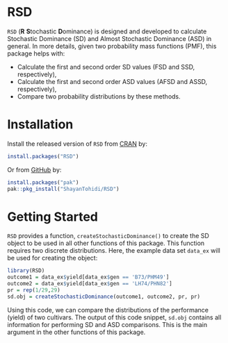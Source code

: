 # RSD

`RSD` (**R** **S**tochastic **D**ominance) is designed and developed to calculate
Stochastic Dominance (SD) and Almost Stochastic Dominance (ASD) in general. In
more details, given two probability mass functions (PMF), this package helps with:

* Calculate the first and second order SD values (FSD and SSD, respectively),
* Calculate the first and second order ASD values (AFSD and ASSD, respectively), 
* Compare two probability distributions by these methods.

# Installation

Install the released version of `RSD` from [CRAN](https://doi.org/10.32614/CRAN.package.RSD) by:

```r
install.packages("RSD")
```

Or from [GitHub](https://github.com/ShayanTohidi/RSD) by:

```r
install.packages("pak")
pak::pkg_install("ShayanTohidi/RSD")
```

# Getting Started

`RSD` provides a function, `createStochasticDominance()` to create the SD object to be
used in all other functions of this package. This function requires two discrete
distributions. Here, the example data set `data_ex` will be used for creating
the object:

```r
library(RSD)
outcome1 = data_ex$yield[data_ex$gen == 'B73/PHM49']
outcome2 = data_ex$yield[data_ex$gen == 'LH74/PHN82']
pr = rep(1/29,29)
sd.obj = createStochasticDominance(outcome1, outcome2, pr, pr)
```

Using this code, we can compare the distributions of the performance (yield) of
two cultivars.
The output of this code snippet, `sd.obj` contains all information for performing
SD and ASD comparisons. This is the main argument in the other functions of this
package.
